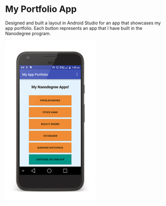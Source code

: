 # My Portfolio App


Designed and built a layout in Android Studio for an app that showcases my app portfolio. 
Each button represents an app that I have built in the Nanodegree program.


<img src="https://github.com/maayyaannkk/portfolio/blob/master/Screenshot.png" 
 height="520" width="290" align="left"/>
